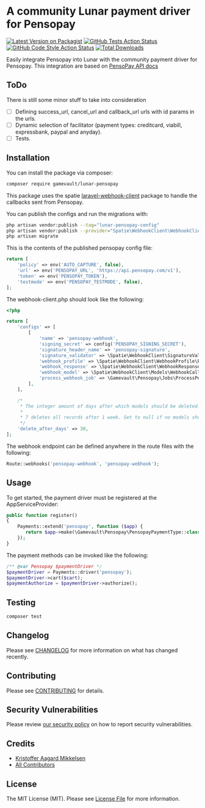 # A community Lunar payment driver for Pensopay

[![Latest Version on Packagist](https://img.shields.io/packagist/v/gamevault/lunar-pensopay.svg?style=flat-square)](https://packagist.org/packages/gamevault/lunar-pensopay)
[![GitHub Tests Action Status](https://img.shields.io/github/actions/workflow/status/gamevault/lunar-pensopay/run-tests.yml?branch=main&label=tests&style=flat-square)](https://github.com/gamevault/lunar-pensopay/actions?query=workflow%3Arun-tests+branch%3Amain)
[![GitHub Code Style Action Status](https://img.shields.io/github/actions/workflow/status/gamevault/lunar-pensopay/fix-php-code-style-issues.yml?branch=main&label=code%20style&style=flat-square)](https://github.com/gamevault/lunar-pensopay/actions?query=workflow%3A"Fix+PHP+code+style+issues"+branch%3Amain)
[![Total Downloads](https://img.shields.io/packagist/dt/gamevault/lunar-pensopay.svg?style=flat-square)](https://packagist.org/packages/gamevault/lunar-pensopay)

Easily integrate Pensopay into Lunar with the community payment driver for Pensopay. This integration are based on [PensoPay API docs](https://docs.pensopay.com/reference/getting-started-with-your-api)

## ToDo
There is still some minor stuff to take into consideration
- [ ] Defining success_url, cancel_url and callback_url urls with id params in the urls.
- [ ] Dynamic selection of facilitator (payment types: creditcard, viabill, expressbank, paypal and anyday).
- [ ] Tests.

## Installation

You can install the package via composer:

```bash
composer require gamevault/lunar-pensopay
```
This package uses the spatie [laravel-webhook-client](https://github.com/spatie/laravel-webhook-client) package to handle the callbacks sent from Pensopay.

You can publish the configs and run the migrations with:

```bash
php artisan vendor:publish --tag="lunar-pensopay-config"
php artisan vendor:publish --provider="Spatie\WebhookClient\WebhookClientServiceProvider" --tag="webhook-client-config"
php artisan migrate
```

This is the contents of the published pensopay config file:

```php
return [
    'policy' => env('AUTO_CAPTURE', false),
    'url' => env('PENSOPAY_URL', 'https://api.pensopay.com/v1'),
    'token' => env('PENSOPAY_TOKEN'),
    'testmode' => env('PENSOPAY_TESTMODE', false),
];
```
The webhook-client.php should look like the following:
```php
<?php

return [
    'configs' => [
        [
            'name' => 'pensopay-webhook',
            'signing_secret' => config('PENSOPAY_SIGNING_SECRET'),
            'signature_header_name' => 'pensopay-signature',
            'signature_validator' => \Spatie\WebhookClient\SignatureValidator\DefaultSignatureValidator::class,
            'webhook_profile' => \Spatie\WebhookClient\WebhookProfile\ProcessEverythingWebhookProfile::class,
            'webhook_response' => \Spatie\WebhookClient\WebhookResponse\DefaultRespondsTo::class,
            'webhook_model' => \Spatie\WebhookClient\Models\WebhookCall::class,
            'process_webhook_job' => \Gamevault\Pensopay\Jobs\ProcessPensopayCallbackJob::class,
        ],
    ],

    /*
     * The integer amount of days after which models should be deleted.
     *
     * 7 deletes all records after 1 week. Set to null if no models should be deleted.
     */
    'delete_after_days' => 30,
];
```

The webhook endpoint can be defined anywhere in the route files with the following:
```php
Route::webhooks('pensopay-webhook', 'pensopay-webhook');
```

## Usage
To get started, the payment driver must be registered at the AppServiceProvider:
```php
public function register()
{
    Payments::extend('pensopay', function ($app) {
       return $app->make(\Gamevault\Pensopay\PensopayPaymentType::class);
    });
}
```

The payment methods can be invoked like the following:
```php
/** @var Pensopay $paymentDriver */
$paymentDriver = Payments::driver('pensopay');
$paymentDriver->cart($cart);
$paymentAuthorize = $paymentDriver->authorize();
```

## Testing

```bash
composer test
```

## Changelog

Please see [CHANGELOG](CHANGELOG.md) for more information on what has changed recently.

## Contributing

Please see [CONTRIBUTING](CONTRIBUTING.md) for details.

## Security Vulnerabilities

Please review [our security policy](../../security/policy) on how to report security vulnerabilities.

## Credits

- [Kristoffer Aagard Mikkelsen](https://github.com/kris914g)
- [All Contributors](../../contributors)

## License

The MIT License (MIT). Please see [License File](LICENSE.md) for more information.
